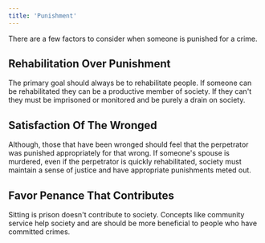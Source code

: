 ```yaml
---
title: 'Punishment'
---
```


There are a few factors to consider when someone is punished for a crime.

## Rehabilitation Over Punishment

The primary goal should always be to rehabilitate people. If someone can be rehabilitated they can be a productive member of society. If they can't they must be imprisoned or monitored and be purely a drain on society.

## Satisfaction Of The Wronged

Although, those that have been wronged should feel that the perpetrator was punished appropriately for that wrong. If someone's spouse is murdered, even if the perpetrator is quickly rehabilitated, society must maintain a sense of justice and have appropriate punishments meted out.

## Favor Penance That Contributes

Sitting is prison doesn't contribute to society. Concepts like community service help society and are should be more beneficial to people who have committed crimes.
